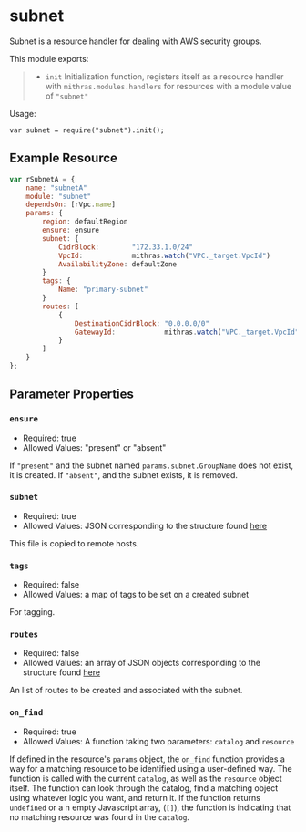  
 
 # subnet
 
 Subnet is a resource handler for dealing with AWS security groups.
 
 This module exports:
 
 > * `init` Initialization function, registers itself as a resource
 >   handler with `mithras.modules.handlers` for resources with a
 >   module value of `"subnet"`
 
 Usage:
 
 `var subnet = require("subnet").init();`
 
  ## Example Resource
 
 ```javascript
 var rSubnetA = {
     name: "subnetA"
     module: "subnet"
     dependsOn: [rVpc.name]
     params: {
         region: defaultRegion
         ensure: ensure
         subnet: {
             CidrBlock:        "172.33.1.0/24"
             VpcId:            mithras.watch("VPC._target.VpcId")
             AvailabilityZone: defaultZone
         }
         tags: {
             Name: "primary-subnet"
         }
         routes: [
             {
                 DestinationCidrBlock: "0.0.0.0/0"
                 GatewayId:            mithras.watch("VPC._target.VpcId", mithras.findGWByVpcId)
             }
         ]
     }
 };
 ```
 
 ## Parameter Properties
 
 ### `ensure`

 * Required: true
 * Allowed Values: "present" or "absent"

 If `"present"` and the subnet named
 `params.subnet.GroupName` does not exist, it is created.  If
 `"absent"`, and the subnet exists, it is removed.
 
 ### `subnet`

 * Required: true
 * Allowed Values: JSON corresponding to the structure found [here](https://docs.aws.amazon.com/sdk-for-go/api/service/ec2.html#type-CreateSubnetInput)

 This file is copied to remote hosts.

 ### `tags`

 * Required: false
 * Allowed Values: a map of tags to be set on a created subnet

 For tagging.

 ### `routes`

 * Required: false
 * Allowed Values: an array of JSON objects corresponding to the structure found [here](https://docs.aws.amazon.com/sdk-for-go/api/service/ec2.html#type-CreateRouteInput)

 An list of routes to be created and associated with the subnet.

 ### `on_find`

 * Required: true
 * Allowed Values: A function taking two parameters: `catalog` and `resource`

 If defined in the resource's `params` object, the `on_find`
 function provides a way for a matching resource to be identified
 using a user-defined way.  The function is called with the current
 `catalog`, as well as the `resource` object itself.  The function
 can look through the catalog, find a matching object using whatever
 logic you want, and return it.  If the function returns `undefined`
 or a n empty Javascript array, (`[]`), the function is indicating
 that no matching resource was found in the `catalog`.
 

